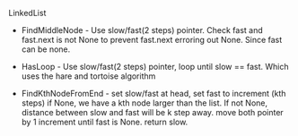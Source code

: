LinkedList
- FindMiddleNode - Use slow/fast(2 steps) pointer. Check fast and fast.next is not None to prevent fast.next erroring out None. Since fast can be none.

- HasLoop - Use slow/fast(2 steps) pointer, loop until slow == fast. Which uses the hare and tortoise algorithm

- FindKthNodeFromEnd - set slow/fast at head, set fast to increment (kth steps) if None, we have a kth node larger than the list. If not None, distance between slow and fast will be k step away. move both pointer by 1 increment until fast is None. return slow.